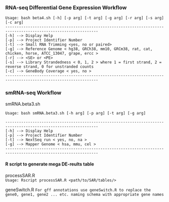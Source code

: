 ### RNA-seq Differential Gene Expression Workflow 

```
Usage: bash beta4.sh [-h] [-p arg] [-t arg] [-g arg] [-r arg] [-s arg] [-c arg] 
---------------------------------------------------------------------------------------------------------------
[-h] --> Display Help
[-p] --> Project Identifier Number
[-t] --> Small RNA Trimming <yes, no or paired>
[-g] --> Reference Genome < hg38, GRCh38, mm10, GRCm38, rat, cat, chicken, horse, ATCC_13047, grape, ercc >
[-r] --> <SE> or <PE> 
[-s] --> Library Strandedness < 0, 1, 2 > where 1 = first strand, 2 = reverse strand, 0 for unstranded counts 
[-c] --> GeneBody Coverage < yes, no > 
---------------------------------------------------------------------------------------------------------------
```
### smRNA-seq Workflow
smRNA.beta3.sh 

```
Usage: bash smRNA.beta3.sh [-h arg] [-p arg] [-t arg] [-g arg]

---------------------------------------------------------------------------------------------------------------
[-h] --> Display Help 
[-p] --> Project Identifier Number 
[-t] --> NextSeq run < yes, no, na > 
[-g] --> Mapper Genome < hsa, mmu, cel > 
---------------------------------------------------------------------------------------------------------------
```


#### R script to generate mega DE-reults table
processSAR.R  
`Usage: Rscript processSAR.R <path/to/SAR/tables/>`

geneSwitch.R 
`For gff annotations use geneSwitch.R to replace the gene0, gene1, gene2 ... etc. naming schema with appropriate gene names`
